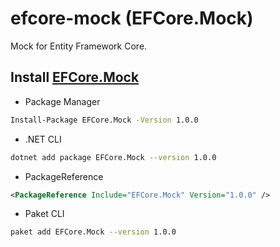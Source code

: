 # efcore-mock (EFCore.Mock)

Mock for Entity Framework Core.

## Install [EFCore.Mock](https://www.nuget.org/packages/EFCore.Mock)

* Package Manager

```bash
Install-Package EFCore.Mock -Version 1.0.0
```

* .NET CLI

```bash
dotnet add package EFCore.Mock --version 1.0.0
```

* PackageReference

```xml
<PackageReference Include="EFCore.Mock" Version="1.0.0" />
```

* Paket CLI

```bash
paket add EFCore.Mock --version 1.0.0
```
